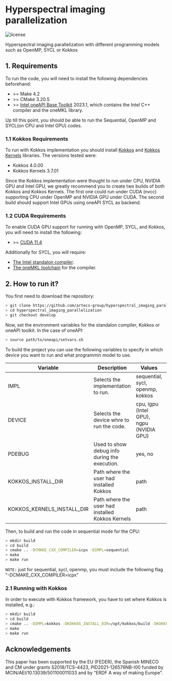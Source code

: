 # Hyperspectral imaging parallelization
<img alt="license" src="https://img.shields.io/github/license/mashape/apistatus.svg"/>

Hyperspectral imaging parallelization with different programming models such as OpenMP, SYCL or Kokkos

## 1. Requirements
To run the code, you will need to install the following dependencies beforehand:

- \>= Make 4.2
- \>= CMake 3.20.5
- \>= [Intel oneAPI Base Toolkit](https://www.intel.com/content/www/us/en/developer/tools/oneapi/base-toolkit-download.html) 2023.1, which contains the Intel C++ compiler and the oneMKL library.

Up till this point, you should be able to run the Sequential, OpenMP and SYCL(on CPU and Intel GPU) codes.

### 1.1 Kokkos Requirements
To run with Kokkos implementation you should install [Kokkos](https://github.com/kokkos/kokkos) and [Kokkos Kernels](https://github.com/kokkos/kokkos-kernels) libraries. The versions tested were:

- Kokkos 4.0.00
- Kokkos Kernels 3.7.01

Since the Kokkos implementation were thought to run under CPU, NVIDIA GPU and Intel GPU, we greatly recommend you to create two builds of both Kokkos and Kokkos Kernels. The first one could run under CUDA (nvcc) supporting CPU under OpenMP and NVIDIA GPU under CUDA. The second build should support Intel GPUs using oneAPI SYCL as backend. 

### 1.2 CUDA Requirements
To enable CUDA GPU support for running with OpenMP, SYCL, and Kokkos, you will need to install the following:

- \>= [CUDA 11.4](https://developer.nvidia.com/cuda-11-4-0-download-archive)

Additionally for SYCL, you will require:

- [The Intel standalon compiler](https://github.com/intel/llvm/blob/sycl/sycl/doc/GetStartedGuide.md).
- [The oneMKL toolchain](https://oneapi-src.github.io/oneMKL/building_the_project.html#building-with-cmake) for the compiler.

## 2. How to run it?
You first need to download the repository:

```bash
> git clone https://github.com/artecs-group/hyperspectral_imaging_parallelization
> cd hyperspectral_imaging_parallelization
> git checkout develop
```

Now, set the environment variables for the standalon compiler, Kokkos or oneAPI toolkit. In the case of oneAPI:

```bash
> source path/to/oneapi/setvars.sh
```

To build the project you can use the following variables to specify in which device you want to run and what programmin model to use.

| Variable | Description | Values | Default |
|----------|-------------|--------|---------|
| IMPL     | Selects the implementation to run. | sequential, sycl, openmp, kokkos | non-default |
| DEVICE   | Selects the device whre to run the code. | cpu, igpu (Intel GPU), ngpu (NVIDIA GPU) | cpu |
| PDEBUG   | Used to show debug info during the execution. | yes, no | no |
| KOKKOS_INSTALL_DIR | Path where the user had installed Kokkos | path | /opt/kokkos/build/ |
| KOKKOS_KERNELS_INSTALL_DIR | Path where the user had installed Kokkos Kernels | path | /opt/kokkos-kernels/build |

Then, to build and run the code in sequential mode for the CPU:

```bash
> mkdir build
> cd build
> cmake .. -DCMAKE_CXX_COMPILER=icpx -DIMPL=sequential
> make
> make run
```

```NOTE:``` just for sequential, sycl, openmp, you must include the following flag "-DCMAKE_CXX_COMPILER=icpx"

### 2.1 Running with Kokkos
In order to execute with Kokkos framework, you have to set where Kokkos is installed, e.g.:

```bash
> mkdir build
> cd build
> cmake .. -DIMPL=kokkos -DKOKKOS_INSTALL_DIR=/opt/kokkos/build -DKOKKOS_KERNELS_INSTALL_DIR=/opt/kokkos-kernels/build
> make
> make run
```

## Acknowledgements
This paper has been supported by the EU (FEDER), the Spanish MINECO and CM under grants S2018/TCS-4423, PID2021-126576NB-I00 funded by MCIN/AEI/10.13039/501100011033 and by “ERDF A way of making Europe”.